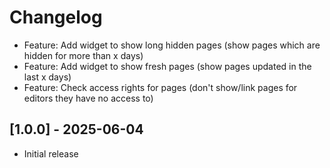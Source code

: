 # Changelog

- Feature: Add widget to show long hidden pages (show pages which are hidden for more than x days)
- Feature: Add widget to show fresh pages (show pages updated in the last x days)
- Feature: Check access rights for pages (don't show/link pages for editors they have no access to)

## [1.0.0] - 2025-06-04

- Initial release
